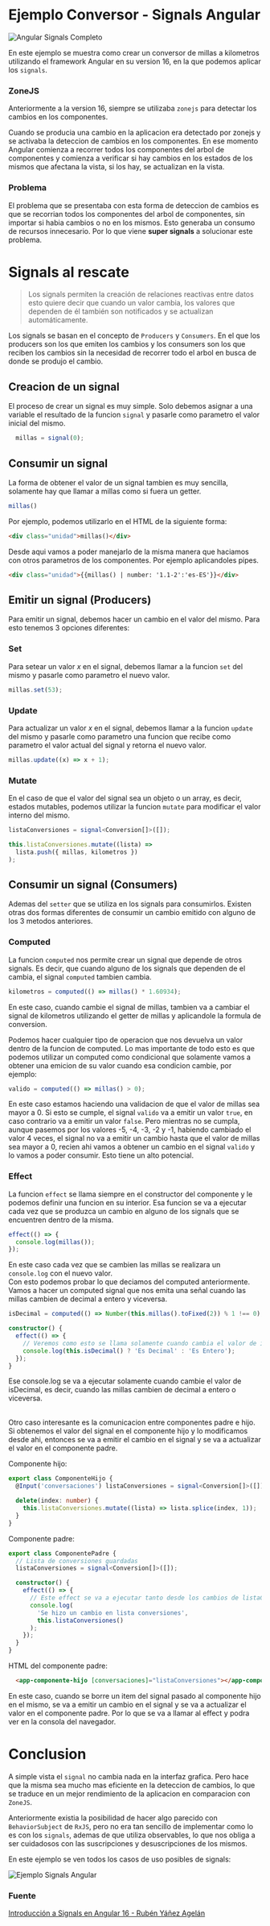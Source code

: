 # Ejemplo Conversor - Signals Angular

![Angular Signals Completo](https://github.com/nicovillamonte/eg-conversor-signals-angular/assets/64659720/5bc83628-8e8d-467a-bde8-c673a7336cd5)

En este ejemplo se muestra como crear un conversor de millas a kilometros utilizando el framework Angular en su version 16, en la que podemos aplicar los `signals`.

### ZoneJS
Anteriormente a la version 16, siempre se utilizaba `zonejs` para detectar los cambios en los componentes.

Cuando se producia una cambio en la aplicacion era detectado por zonejs y se activaba la deteccion de cambios en los componentes. En ese momento Angular comienza a recorrer todos los componentes del arbol de componentes y comienza a verificar si hay cambios en los estados de los mismos que afectana la vista, si los hay, se actualizan en la vista.

### Problema
El problema que se presentaba con esta forma de deteccion de cambios es que se recorrian todos los componentes del arbol de componentes, sin importar si habia cambios o no en los mismos. Esto generaba un consumo de recursos innecesario. Por lo que viene **super signals** a solucionar este problema.


# Signals al rescate

> Los signals permiten la creación de relaciones reactivas entre datos esto quiere decir que cuando un valor cambia, los valores que dependen de él también son notificados y se actualizan automáticamente.

Los signals se basan en el concepto de `Producers` y `Consumers`. En el que los producers son los que emiten los cambios y los consumers son los que reciben los cambios sin la necesidad de recorrer todo el arbol en busca de donde se produjo el cambio.

## Creacion de un signal

El proceso de crear un signal es muy simple. Solo debemos asignar a una variable el resultado de la funcion `signal` y pasarle como parametro el valor inicial del mismo.

``` typescript
  millas = signal(0);
```

## Consumir un signal

La forma de obtener el valor de un signal tambien es muy sencilla, solamente hay que llamar a millas como si fuera un getter.

``` typescript
millas()
```

Por ejemplo, podemos utilizarlo en el HTML de la siguiente forma:

``` html
<div class="unidad">millas()</div>
```

Desde aqui vamos a poder manejarlo de la misma manera que haciamos con otros parametros de los componentes. Por ejemplo aplicandoles pipes.

``` html
<div class="unidad">{{millas() | number: '1.1-2':'es-ES'}}</div>
```

## Emitir un signal (Producers)

Para emitir un signal, debemos hacer un cambio en el valor del mismo. Para esto tenemos 3 opciones diferentes:

### Set

Para setear un valor _x_ en el signal, debemos llamar a la funcion `set` del mismo y pasarle como parametro el nuevo valor.

``` typescript
millas.set(53);
```

### Update

Para actualizar un valor _x_ en el signal, debemos llamar a la funcion `update` del mismo y pasarle como parametro una funcion que recibe como parametro el valor actual del signal y retorna el nuevo valor.

``` typescript
millas.update((x) => x + 1);
```

### Mutate

En el caso de que el valor del signal sea un objeto o un array, es decir, estados mutables, podemos utilizar la funcion `mutate` para modificar el valor interno del mismo.

``` typescript
listaConversiones = signal<Conversion[]>([]);

this.listaConversiones.mutate((lista) =>
  lista.push({ millas, kilometros })
);
```

## Consumir un signal (Consumers)

Ademas del `setter` que se utiliza en los signals para consumirlos. Existen otras dos formas diferentes de consumir un cambio emitido con alguno de los 3 metodos anteriores.

### Computed

La funcion `computed` nos permite crear un signal que depende de otros signals. Es decir, que cuando alguno de los signals que dependen de el cambia, el signal `computed` tambien cambia.

``` typescript
kilometros = computed(() => millas() * 1.60934);
``` 
En este caso, cuando cambie el signal de millas, tambien va a cambiar el signal de kilometros utilizando el getter de millas y aplicandole la formula de conversion.

Podemos hacer cualquier tipo de operacion que nos devuelva un valor dentro de la funcion de computed. Lo mas importante de todo esto es que podemos utilizar un computed como condicional que solamente vamos a obtener una emicion de su valor cuando esa condicion cambie, por ejemplo:

``` typescript
valido = computed(() => millas() > 0);
```

En este caso estamos haciendo una validacion de que el valor de millas sea mayor a 0. Si esto se cumple, el signal `valido` va a emitir un valor `true`, en caso contrario va a emitir un valor `false`. Pero mientras no se cumpla, aunque pasemos por los valores -5, -4, -3, -2 y -1, habiendo cambiado el valor 4 veces, el signal no va a emitir un cambio hasta que el valor de millas sea mayor a 0, recien ahi vamos a obtener un cambio en el signal `valido` y lo vamos a poder consumir. Esto tiene un alto potencial.

### Effect

La funcion `effect` se llama siempre en el constructor del componente y le podemos definir una funcion en su interior. Esa funcion se va a ejecutar cada vez que se produzca un cambio en alguno de los signals que se encuentren dentro de la misma.

``` typescript
effect(() => {
  console.log(millas());
});
```

En este caso cada vez que se cambien las millas se realizara un `console.log` con el nuevo valor.
<br>
Con esto podemos probar lo que deciamos del computed anteriormente. Vamos a hacer un computed signal que nos emita una señal cuando las millas cambien de decimal a entero y viceversa.

``` typescript
isDecimal = computed(() => Number(this.millas().toFixed(2)) % 1 !== 0);

constructor() {
  effect(() => {
    // Veremos como esto se llama solamente cuando cambia el valor de isDecimal
    console.log(this.isDecimal() ? 'Es Decimal' : 'Es Entero');
  });
}
```

Ese console.log se va a ejecutar solamente cuando cambie el valor de isDecimal, es decir, cuando las millas cambien de decimal a entero o viceversa.

<br>
Otro caso interesante es la comunicacion entre componentes padre e hijo. Si obtenemos el valor del signal en el componente hijo y lo modificamos desde ahi, entonces se va a emitir el cambio en el signal y se va a actualizar el valor en el componente padre.

Componente hijo:
``` typescript
export class ComponenteHijo {
  @Input('conversaciones') listaConversiones = signal<Conversion[]>([]);

  delete(index: number) {
    this.listaConversiones.mutate((lista) => lista.splice(index, 1));
  }
}
```

Componente padre:
``` typescript
export class ComponentePadre {
  // Lista de conversiones guardadas
  listaConversiones = signal<Conversion[]>([]);

  constructor() {
    effect(() => {
      // Este effect se va a ejecutar tanto desde los cambios de listaConversiones en este componente como en el componente hijo
      console.log(
        'Se hizo un cambio en lista conversiones',
        this.listaConversiones()
      );
    });
  }
}
```

HTML del componente padre:
``` html
  <app-componente-hijo [conversaciones]="listaConversiones"></app-componente-hijo>
```

En este caso, cuando se borre un item del signal pasado al componente hijo en el mismo, se va a emitir un cambio en el signal y se va a actualizar el valor en el componente padre. Por lo que se va a llamar al effect y podra ver en la consola del navegador. 


# Conclusion

A simple vista el `signal` no cambia nada en la interfaz grafica. Pero hace que la misma sea mucho mas eficiente en la deteccion de cambios, lo que se traduce en un mejor rendimiento de la aplicacion en comparacion con `ZoneJS`.

Anteriormente existia la posibilidad de hacer algo parecido con `BehaviorSubject` de `RxJS`, pero no era tan sencillo de implementar como lo es con los `signals`, ademas de que utiliza observables, lo que nos obliga a ser cuidadosos con las suscripciones y desuscripciones de los mismos.

En este ejemplo se ven todos los casos de uso posibles de signals:

![Ejemplo Signals Angular](https://github.com/nicovillamonte/eg-conversor-signals-angular/assets/64659720/3ec59773-db17-44d6-a4ac-82fdc98b77bf)


### Fuente
[Introducción a Signals en Angular 16 - Rubén Yáñez Agelán](https://www.adictosaltrabajo.com/2023/06/23/introduccion-a-signals-en-angular-16/)
